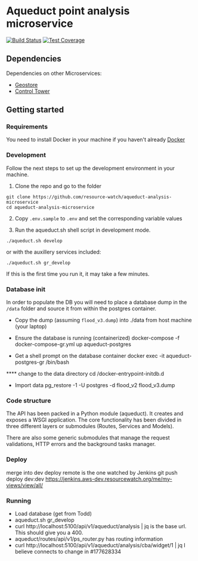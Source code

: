 # Aqueduct point analysis microservice

[![Build Status](https://travis-ci.com/resource-watch/aqueduct-analysis-microservice.svg?branch=dev)](https://travis-ci.com/resource-watch/aqueduct-analysis-microservice)
[![Test Coverage](https://api.codeclimate.com/v1/badges/412dbad07a559dbd4105/test_coverage)](https://codeclimate.com/github/resource-watch/aqueduct-analysis-microservice/test_coverage)

## Dependencies

Dependencies on other Microservices:

- [Geostore](https://github.com/gfw-api/gfw-geostore-api)
- [Control Tower](git@github.com:control-tower/control-tower.git)

## Getting started

### Requirements

You need to install Docker in your machine if you haven't already [Docker](https://www.docker.com/)

### Development

Follow the next steps to set up the development environment in your machine.

1. Clone the repo and go to the folder

```ssh
git clone https://github.com/resource-watch/aqueduct-analysis-microservice
cd aqueduct-analysis-microservice
```


2. Copy `.env.sample` to `.env` and set the corresponding variable values

3. Run the aqueduct.sh shell script in development mode.

```shell
./aqueduct.sh develop
```

or with the auxillery services included:

```shell
./aqueduct.sh gr_develop
```

If this is the first time you run it, it may take a few minutes.

### Database init

In order to populate the DB you will need to place a database dump in the
`/data` folder and source it from within the postgres container.

* Copy the dump (assuming `flood_v3.dump`) into ./data from host machine (your laptop)

* Ensure the database is running (containerized)
  docker-compose -f docker-compose-gr.yml up aqueduct-postgres

* Get a shell prompt on the database container
  docker exec -it aqueduct-postgres-gr /bin/bash

**** change to the data directory
  cd /docker-entrypoint-initdb.d

* Import data
  pg_restore -1 -U postgres -d flood_v2 flood_v3.dump

### Code structure

The API has been packed in a Python module (aqueduct). It creates and exposes a WSGI application. The core functionality
has been divided in three different layers or submodules (Routes, Services and Models).

There are also some generic submodules that manage the request validations, HTTP errors and the background tasks manager.

### Deploy

merge into dev
deploy remote is the one watched by Jenkins
git push deploy dev:dev
https://jenkins.aws-dev.resourcewatch.org/me/my-views/view/all/

### Running

  * Load database (get from Todd)
  * aqueduct.sh gr_develop
  * curl http://localhost:5100/api/v1/aqueduct/analysis | jq is the base url. This should give you a 400.
  * aqueduct/routes/api/v1/ps_router.py has routing information
  * curl http://localhost:5100/api/v1/aqueduct/analysis/cba/widget/1 | jq I believe connects to change in #177628334
